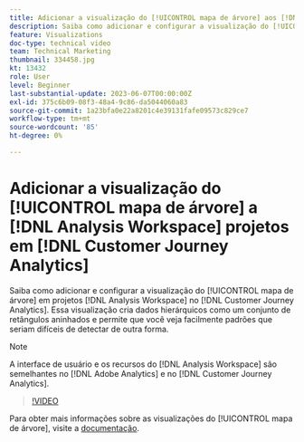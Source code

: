 ```yaml
---
title: Adicionar a visualização do [!UICONTROL mapa de árvore] aos [!DNL Analysis Workspace] projetos
description: Saiba como adicionar e configurar a visualização do [!UICONTROL mapa de árvore] em [!DNL Analysis Workspace] projetos no [!DNL Customer Journey Analytics].
feature: Visualizations
doc-type: technical video
team: Technical Marketing
thumbnail: 334458.jpg
kt: 13432
role: User
level: Beginner
last-substantial-update: 2023-06-07T00:00:00Z
exl-id: 375c6b09-08f3-48a4-9c86-da5044060a83
source-git-commit: 1a23bfa0e22a8201c4e39131fafe09573c829ce7
workflow-type: tm+mt
source-wordcount: '85'
ht-degree: 0%

---
```


# Adicionar a visualização do [!UICONTROL mapa de árvore] a [!DNL Analysis Workspace] projetos em [!DNL Customer Journey Analytics]

Saiba como adicionar e configurar a visualização do [!UICONTROL mapa de árvore] em projetos [!DNL Analysis Workspace] no [!DNL Customer Journey Analytics]. Essa visualização cria dados hierárquicos como um conjunto de retângulos aninhados e permite que você veja facilmente padrões que seriam difíceis de detectar de outra forma.

>[!NOTE]
>
>A interface de usuário e os recursos do [!DNL Analysis Workspace] são semelhantes no [!DNL Adobe Analytics] e no [!DNL Customer Journey Analytics].

>[!VIDEO](https://video.tv.adobe.com/v/334458/?quality=12&learn=on)

Para obter mais informações sobre as visualizações do [!UICONTROL mapa de árvore], visite a [documentação](https://experienceleague.adobe.com/docs/analytics-platform/using/cja-workspace/visualizations/treemap.html?lang=pt-BR).
